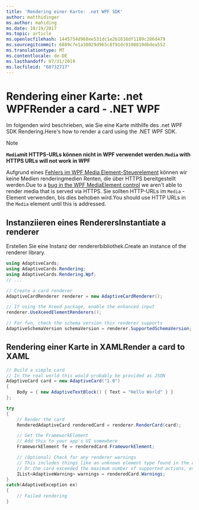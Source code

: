 ```yaml
---
title: 'Rendering einer Karte: .net WPF SDK'
author: matthidinger
ms.author: mahiding
ms.date: 10/19/2017
ms.topic: article
ms.openlocfilehash: 1445754d968ee531dc1e2b1816df1189c286d479
ms.sourcegitcommit: 6889c7e1a38029d965c8f91dc9108819dbdea552
ms.translationtype: MT
ms.contentlocale: de-DE
ms.lasthandoff: 07/31/2019
ms.locfileid: "68732717"
---
```

# <a name="render-a-card---net-wpf"></a><span data-ttu-id="85a2f-102">Rendering einer Karte: .net WPF</span><span class="sxs-lookup"><span data-stu-id="85a2f-102">Render a card - .NET WPF</span></span>

<span data-ttu-id="85a2f-103">Im folgenden wird beschrieben, wie Sie eine Karte mithilfe des .net WPF SDK Rendering.</span><span class="sxs-lookup"><span data-stu-id="85a2f-103">Here's how to render a card using the .NET WPF SDK.</span></span>

> [!NOTE]
> <span data-ttu-id="85a2f-104">**`Media`mit HTTPS-URLs können nicht in WPF verwendet werden.**</span><span class="sxs-lookup"><span data-stu-id="85a2f-104">**`Media` with HTTPS URLs will not work in WPF**</span></span>
> 
> <span data-ttu-id="85a2f-105">Aufgrund eines [Fehlers im WPF Media Element-Steuerelement](https://stackoverflow.com/questions/30702505/playing-media-from-https-site-in-media-element-throwing-null-reference-exception) können wir keine Medien renderingmedien Renten, die über HTTPS bereitgestellt werden.</span><span class="sxs-lookup"><span data-stu-id="85a2f-105">Due to a [bug in the WPF MediaElement control](https://stackoverflow.com/questions/30702505/playing-media-from-https-site-in-media-element-throwing-null-reference-exception) we aren't able to render media that is served via HTTPS.</span></span> <span data-ttu-id="85a2f-106">Sie sollten HTTP-URLs im `Media` -Element verwenden, bis dies behoben wird.</span><span class="sxs-lookup"><span data-stu-id="85a2f-106">You should use HTTP URLs in the `Media` element until this is addressed.</span></span>  

## <a name="instantiate-a-renderer"></a><span data-ttu-id="85a2f-107">Instanziieren eines Renderers</span><span class="sxs-lookup"><span data-stu-id="85a2f-107">Instantiate a renderer</span></span>

<span data-ttu-id="85a2f-108">Erstellen Sie eine Instanz der rendererbibliothek.</span><span class="sxs-lookup"><span data-stu-id="85a2f-108">Create an instance of the renderer library.</span></span> 

```csharp
using AdaptiveCards;
using AdaptiveCards.Rendering;
using AdaptiveCards.Rendering.Wpf;
// ...

// Create a card renderer
AdaptiveCardRenderer renderer = new AdaptiveCardRenderer();

// If using the Xceed package, enable the enhanced input
renderer.UseXceedElementRenderers();

// For fun, check the schema version this renderer supports
AdaptiveSchemaVersion schemaVersion = renderer.SupportedSchemaVersion;
```

## <a name="render-a-card-to-xaml"></a><span data-ttu-id="85a2f-109">Rendering einer Karte in XAML</span><span class="sxs-lookup"><span data-stu-id="85a2f-109">Render a card to XAML</span></span>

```csharp
// Build a simple card
// In the real world this would probably be provided as JSON
AdaptiveCard card = new AdaptiveCard("1.0")
{
    Body = { new AdaptiveTextBlock() { Text = "Hello World" } }
};

try
{
    // Render the card
    RenderedAdaptiveCard renderedCard = renderer.RenderCard(card);

    // Get the FrameworkElement
    // Add this to your app's UI somewhere
    FrameworkElement fe = renderedCard.FrameworkElement;

    // (Optional) Check for any renderer warnings
    // This includes things like an unknown element type found in the card
    // Or the card exceeded the maximum number of supported actions, etc
    IList<AdaptiveWarning> warnings = renderedCard.Warnings;
}
catch(AdaptiveException ex)
{
    // Failed rendering
}
```

